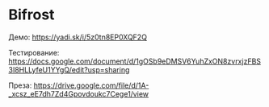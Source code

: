 # Bifrost
Демо:
https://yadi.sk/i/5z0tn8EP0XQF2Q

Тестирование:
https://docs.google.com/document/d/1gOSb9eDMSV6YuhZxON8zvrxjzFBS3I8HLLyfeU1YYgQ/edit?usp=sharing

Преза:
https://drive.google.com/file/d/1A-_xcsz_eE7dh7Zd4Gpovdoukc7Cege1/view
